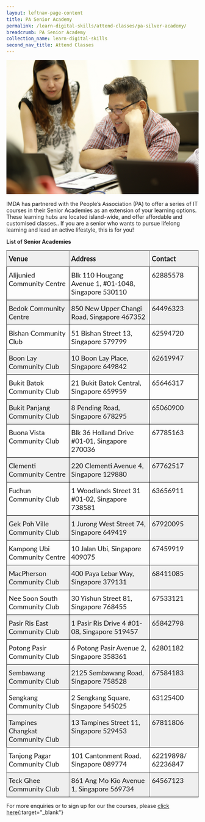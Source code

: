 ```yaml
---
layout: leftnav-page-content
title: PA Senior Academy
permalink: /learn-digital-skills/attend-classes/pa-silver-academy/
breadcrumb: PA Senior Academy
collection_name: learn-digital-skills
second_nav_title: Attend Classes
---
```


![pasa](/images/learn-digital-skills/pa-senior-academy/pa-senior-academy.jpeg)

IMDA has partnered with the People’s Association (PA) to offer a series of IT courses in their Senior Academies as an extension of your learning options. These learning hubs are located island-wide, and offer affordable and customised classes..
If you are a senior who wants to pursue lifelong learning and lead an active lifestyle, this is for you!

**List of Senior Academies**


<style type="text/css">
.tg  {border-collapse:collapse;border-spacing:0;}
.tg td{font-family:Lato;font-size:18px;padding:10px 5px;border-style:solid;border-width:1px;overflow:hidden;word-break:normal;border-color:black;}
.tg th{font-family:Lato;font-size:18px;font-weight:normal;padding:10px 5px;border-style:solid;border-width:1px;overflow:hidden;word-break:normal;border-color:black;}
.tg .tg-kftd{background-color:#efefef;text-align:left;vertical-align:top}
.tg .tg-dvid{font-weight:bold;background-color:#efefef;border-color:inherit;text-align:left;vertical-align:top}
.tg .tg-0lax{text-align:left;vertical-align:top}
.tg .tg-c6of{background-color:#ffffff;border-color:inherit;text-align:left;vertical-align:top}
.tg .tg-y698{background-color:#efefef;border-color:inherit;text-align:left;vertical-align:top}
  .content table td, .content table th{
  border:1px solid;
}

.content table tbody tr:last-child td, .content table tbody tr:last-child th{
  border-bottom-width:thin;
}
</style>
<table class="tg">
  <tr>
    <th class="tg-dvid">Venue</th>
    <th class="tg-dvid">Address</th>
    <th class="tg-dvid">Contact</th>
  </tr>
  <tr>
    <td class="tg-0lax">Alijunied Community Centre</td>
    <td class="tg-0lax">Blk 110 Hougang Avenue 1, #01-1048, Singapore 530110</td>
    <td class="tg-0lax">62885578</td>
  </tr>
  <tr>
    <td class="tg-kftd">Bedok Community Centre</td>
    <td class="tg-kftd">850 New Upper Changi Road, Singapore 467352</td>
    <td class="tg-kftd">64496323</td>
  </tr>
  <tr>
    <td class="tg-0lax">Bishan Community Club</td>
    <td class="tg-0lax">51 Bishan Street 13, Singapore 579799</td>
    <td class="tg-0lax">62594720</td>
  </tr>
  <tr>
    <td class="tg-kftd">Boon Lay Community Club</td>
    <td class="tg-kftd">10 Boon Lay Place, Singapore 649842</td>
    <td class="tg-kftd">62619947</td>
  </tr>
  <tr>
    <td class="tg-0lax">Bukit Batok Community Club</td>
    <td class="tg-0lax">21 Bukit Batok Central, Singapore 659959</td>
    <td class="tg-0lax">65646317</td>
  </tr>
  <tr>
    <td class="tg-kftd">Bukit Panjang Community Club</td>
    <td class="tg-kftd">8 Pending Road, Singapore 678295</td>
    <td class="tg-kftd">65060900</td>
  </tr>
  <tr>
    <td class="tg-0lax">Buona Vista Community Club</td>
    <td class="tg-0lax">Blk 36 Holland Drive #01-01, Singapore 270036</td>
    <td class="tg-0lax">67785163</td>
  </tr>
  <tr>
    <td class="tg-kftd">Clementi Community Centre</td>
    <td class="tg-kftd">220 Clementi Avenue 4, Singapore 129880</td>
    <td class="tg-kftd">67762517</td>
  </tr>
  <tr>
    <td class="tg-0lax">Fuchun Community Club</td>
    <td class="tg-0lax">1 Woodlands Street 31 #01-02, Singapore 738581</td>
    <td class="tg-0lax">63656911</td>
  </tr>
  <tr>
    <td class="tg-kftd">Gek Poh Ville Community Club</td>
    <td class="tg-kftd">1 Jurong West Street 74, Singapore 649419</td>
    <td class="tg-kftd">67920095</td>
  </tr>
  <tr>
    <td class="tg-0lax">Kampong Ubi Community Centre</td>
    <td class="tg-0lax">10 Jalan Ubi, Singapore 409075</td>
    <td class="tg-0lax">67459919</td>
  </tr>
  <tr>
    <td class="tg-kftd">MacPherson Community Club</td>
    <td class="tg-kftd">400 Paya Lebar Way, Singapore 379131</td>
    <td class="tg-kftd">68411085</td>
  </tr>
  <tr>
    <td class="tg-0lax">Nee Soon South Community Club</td>
    <td class="tg-0lax">30 Yishun Street 81, Singapore 768455</td>
    <td class="tg-0lax">67533121</td>
  </tr>
  <tr>
    <td class="tg-kftd">Pasir Ris East Community Club</td>
    <td class="tg-kftd">1 Pasir Ris Drive 4 #01-08, Singapore 519457</td>
    <td class="tg-kftd">65842798</td>
  </tr>
  <tr>
    <td class="tg-0lax">Potong Pasir Community Club</td>
    <td class="tg-0lax">6 Potong Pasir Avenue 2, Singapore 358361</td>
    <td class="tg-0lax">62801182</td>
  </tr>
  <tr>
    <td class="tg-kftd">Sembawang Community Club</td>
    <td class="tg-kftd">2125 Sembawang Road, Singapore 758528</td>
    <td class="tg-kftd">67584183</td>
  </tr>
  <tr>
    <td class="tg-0lax">Sengkang Community Club</td>
    <td class="tg-0lax">2 Sengkang Square, Singapore 545025</td>
    <td class="tg-0lax">63125400</td>
  </tr>
  <tr>
    <td class="tg-kftd">Tampines Changkat Community Club</td>
    <td class="tg-kftd">13 Tampines Street 11, Singapore 529453</td>
    <td class="tg-kftd">67811806</td>
  </tr>
  <tr>
    <td class="tg-c6of">Tanjong Pagar Community Club</td>
    <td class="tg-c6of">101 Cantonment Road, Singapore 089774</td>
    <td class="tg-c6of">62219898/ 62236847</td>
  </tr>
  <tr>
    <td class="tg-y698">Teck Ghee Community Club</td>
    <td class="tg-y698">861 Ang Mo Kio Avenue 1, Singapore 569734</td>
    <td class="tg-y698">64567123</td>
  </tr>
</table>

For more enquiries or to sign up for our the courses, please [click here](https://www.pa.gov.sg/our-programmes/lifeskills-and-lifestyle/senior-academy){:target="_blank"}

